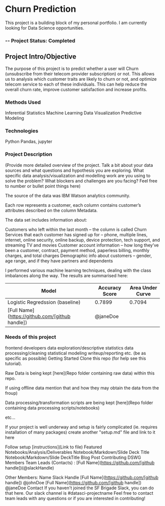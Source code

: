 

# Churn Prediction

This project is a building block of my personal portfolio. I am currently looking for Data Science opportunities.

### -- Project Status: Completed
## Project Intro/Objective

The purpose of this project is to predict whether a user will Churn (unsubscribe from their telecom provider subscription) or not.
This allows us to analysis which customer traits are likely to churn or not, and optimize telecom service to each of these individuals.
This can help reduce the overall churn rate, improve customer satisfaction and increase profits.

### Methods Used
Inferential Statistics
Machine Learning
Data Visualization
Predictive Modeling

### Technologies
Python
Pandas, jupyter

### Project Description
(Provide more detailed overview of the project. Talk a bit about your data sources and what questions and hypothesis you are exploring. What specific data analysis/visualization and modelling work are you using to solve the problem? What blockers and challenges are you facing? Feel free to number or bullet point things here)

The source of the data was IBM Watson analytics community.

Each row represents a customer, each column contains customer’s attributes described on the column Metadata.

The data set includes information about:

Customers who left within the last month – the column is called Churn
Services that each customer has signed up for – phone, multiple lines, internet, online security, online backup, device protection, tech support, and streaming TV and movies
Customer account information – how long they’ve been a customer, contract, payment method, paperless billing, monthly charges, and total charges
Demographic info about customers – gender, age range, and if they have partners and dependents

I performed various machine learning techniques, dealing with the class imbalances along the way. The results are summarised here:


|Model     |  Accuracy Score   | Area Under Curve   | 
|---------|-----------------|-----------------|
|Logistic Regredssion (baseline)| 0.7899        | 0.7094
|[Full Name](https://github.com/[github handle]) |     @janeDoe    |



### Needs of this project
frontend developers
data exploration/descriptive statistics
data processing/cleaning
statistical modeling
writeup/reporting
etc. (be as specific as possible)
Getting Started
Clone this repo (for help see this tutorial).

Raw Data is being kept [here](Repo folder containing raw data) within this repo.

If using offline data mention that and how they may obtain the data from the froup)

Data processing/transformation scripts are being kept [here](Repo folder containing data processing scripts/notebooks)

etc...

If your project is well underway and setup is fairly complicated (ie. requires installation of many packages) create another "setup.md" file and link to it here

Follow setup [instructions](Link to file)
Featured Notebooks/Analysis/Deliverables
Notebook/Markdown/Slide Deck Title
Notebook/Markdown/Slide DeckTitle
Blog Post
Contributing DSWG Members
Team Leads (Contacts) : [Full Name](https://github.com/[github handle])(@slackHandle)

Other Members:
Name	Slack Handle
[Full Name](https://github.com/[github handle])	@johnDoe
[Full Name](https://github.com/[github handle])	@janeDoe
Contact
If you haven't joined the SF Brigade Slack, you can do that here.
Our slack channel is #datasci-projectname
Feel free to contact team leads with any questions or if you are interested in contributing!
